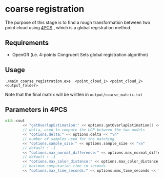 # coarse registration

The purpose of this stage is to find a rough transformation between two point cloud using [4PCS](https://github.com/STORM-IRIT/OpenGR) , which is a global registration method.

## Requirements

- OpenGR (i.e.  4-points Congruent Sets global registration algorithm)

## Usage

``` shell
./main_coarse_registration.exe  <point_cloud_1> <point_cloud_2> <output_folder>
```

Note that the final matrix will be written in `output/coarse_matrix.txt`

## Parameters in 4PCS

``` c++
std::cout
		<< "getOverlapEstimation:" << options.getOverlapEstimation() << "\n"
		// delta, used to compute the LCP between the two models
		<< "options.delta:" << options.delta << "\n"
		// number of samples used for the matching
		<< "options.sample_size:" << options.sample_size << "\n"
		// default : -1
		<< "options.max_normal_difference:" << options.max_normal_difference << "\n"
		// default : -1
		<< "options.max_color_distance:" << options.max_color_distance << "\n"
		// maximum computation time in seconds
		<< "options.max_time_seconds:" << options.max_time_seconds << "\n";
```